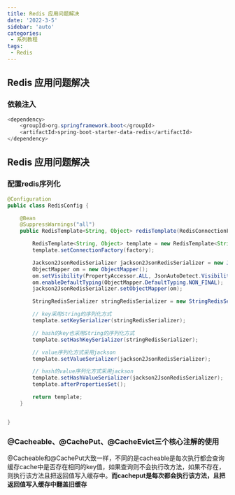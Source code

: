 ```yaml
---
title: Redis 应用问题解决
date: '2022-3-5'
sidebar: 'auto'
categories:
 - 系列教程
tags:
 - Redis
---
```


## Redis 应用问题解决
### 依赖注入

```java
<dependency>
    <groupId>org.springframework.boot</groupId>
    <artifactId>spring-boot-starter-data-redis</artifactId>
</dependency>
```

## Redis 应用问题解决
### 配置redis序列化

```java
@Configuration
public class RedisConfig {

    @Bean
    @SuppressWarnings("all")
    public RedisTemplate<String, Object> redisTemplate(RedisConnectionFactory factory) {

        RedisTemplate<String, Object> template = new RedisTemplate<String, Object>();
        template.setConnectionFactory(factory);

        Jackson2JsonRedisSerializer jackson2JsonRedisSerializer = new Jackson2JsonRedisSerializer(Object.class);
        ObjectMapper om = new ObjectMapper();
        om.setVisibility(PropertyAccessor.ALL, JsonAutoDetect.Visibility.ANY);
        om.enableDefaultTyping(ObjectMapper.DefaultTyping.NON_FINAL);
        jackson2JsonRedisSerializer.setObjectMapper(om);

        StringRedisSerializer stringRedisSerializer = new StringRedisSerializer();

        // key采用String的序列化方式
        template.setKeySerializer(stringRedisSerializer);

        // hash的key也采用String的序列化方式
        template.setHashKeySerializer(stringRedisSerializer);

        // value序列化方式采用jackson
        template.setValueSerializer(jackson2JsonRedisSerializer);

        // hash的value序列化方式采用jackson
        template.setHashValueSerializer(jackson2JsonRedisSerializer);
        template.afterPropertiesSet();

        return template;
    }


}
```

### @Cacheable、@CachePut、@CacheEvict三个核心注解的使用

@Cacheable和@CachePut大致一样，不同的是cacheable是每次执行都会查询缓存cache中是否存在相同的key值，如果查询则不会执行改方法，如果不存在，则执行该方法且把返回值写入缓存中。**而cacheput是每次都会执行该方法，且把返回值写入缓存中翻盖旧缓存**



